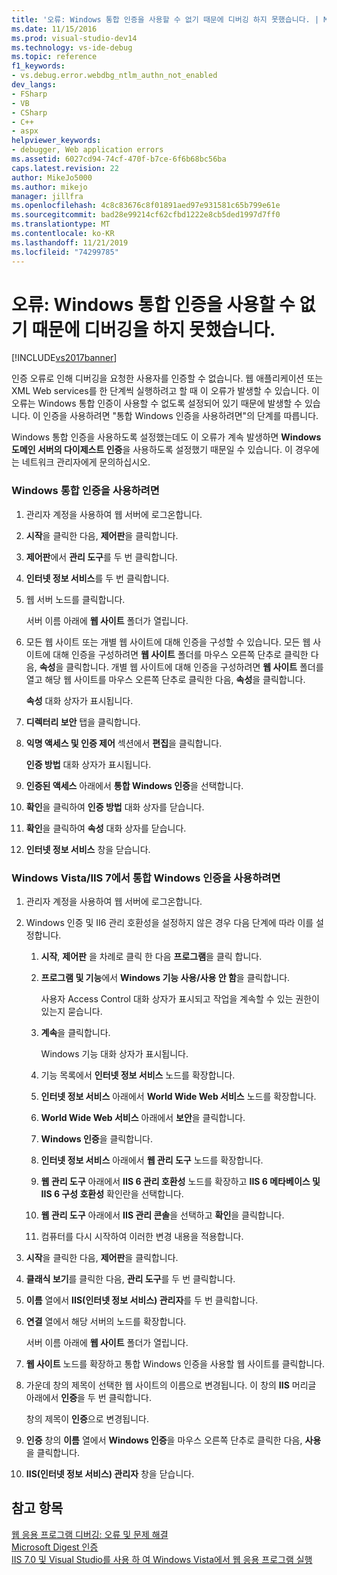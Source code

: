```yaml
---
title: '오류: Windows 통합 인증을 사용할 수 없기 때문에 디버깅 하지 못했습니다. | Microsoft Docs'
ms.date: 11/15/2016
ms.prod: visual-studio-dev14
ms.technology: vs-ide-debug
ms.topic: reference
f1_keywords:
- vs.debug.error.webdbg_ntlm_authn_not_enabled
dev_langs:
- FSharp
- VB
- CSharp
- C++
- aspx
helpviewer_keywords:
- debugger, Web application errors
ms.assetid: 6027cd94-74cf-470f-b7ce-6f6b68bc56ba
caps.latest.revision: 22
author: MikeJo5000
ms.author: mikejo
manager: jillfra
ms.openlocfilehash: 4c8c83676c8f01891aed97e931581c65b799e61e
ms.sourcegitcommit: bad28e99214cf62cfbd1222e8cb5ded1997d7ff0
ms.translationtype: MT
ms.contentlocale: ko-KR
ms.lasthandoff: 11/21/2019
ms.locfileid: "74299785"
---
```

# <a name="error-debugging-failed-because-integrated-windows-authentication-is-not-enabled"></a>오류: Windows 통합 인증을 사용할 수 없기 때문에 디버깅을 하지 못했습니다.
[!INCLUDE[vs2017banner](../includes/vs2017banner.md)]

인증 오류로 인해 디버깅을 요청한 사용자를 인증할 수 없습니다. 웹 애플리케이션 또는 XML Web services를 한 단계씩 실행하려고 할 때 이 오류가 발생할 수 있습니다. 이 오류는 Windows 통합 인증이 사용할 수 없도록 설정되어 있기 때문에 발생할 수 있습니다. 이 인증을 사용하려면 "통합 Windows 인증을 사용하려면"의 단계를 따릅니다.  
  
 Windows 통합 인증을 사용하도록 설정했는데도 이 오류가 계속 발생하면 **Windows 도메인 서버의 다이제스트 인증**을 사용하도록 설정했기 때문일 수 있습니다. 이 경우에는 네트워크 관리자에게 문의하십시오.  
  
### <a name="to-enable-integrated-windows-authentication"></a>Windows 통합 인증을 사용하려면  
  
1. 관리자 계정을 사용하여 웹 서버에 로그온합니다.  
  
2. **시작**을 클릭한 다음, **제어판**을 클릭합니다.  
  
3. **제어판**에서 **관리 도구**를 두 번 클릭합니다.  
  
4. **인터넷 정보 서비스**를 두 번 클릭합니다.  
  
5. 웹 서버 노드를 클릭합니다.  
  
     서버 이름 아래에 **웹 사이트** 폴더가 열립니다.  
  
6. 모든 웹 사이트 또는 개별 웹 사이트에 대해 인증을 구성할 수 있습니다. 모든 웹 사이트에 대해 인증을 구성하려면 **웹 사이트** 폴더를 마우스 오른쪽 단추로 클릭한 다음, **속성**을 클릭합니다. 개별 웹 사이트에 대해 인증을 구성하려면 **웹 사이트** 폴더를 열고 해당 웹 사이트를 마우스 오른쪽 단추로 클릭한 다음, **속성**을 클릭합니다.  
  
     **속성** 대화 상자가 표시됩니다.  
  
7. **디렉터리 보안** 탭을 클릭합니다.  
  
8. **익명 액세스 및 인증 제어** 섹션에서 **편집**을 클릭합니다.  
  
     **인증 방법** 대화 상자가 표시됩니다.  
  
9. **인증된 액세스** 아래에서 **통합 Windows 인증**을 선택합니다.  
  
10. **확인**을 클릭하여 **인증 방법** 대화 상자를 닫습니다.  
  
11. **확인**을 클릭하여 **속성** 대화 상자를 닫습니다.  
  
12. **인터넷 정보 서비스** 창을 닫습니다.  
  
### <a name="to-enable-integrated-windows-authentication-in-windows-vistaiis-7"></a>Windows Vista/IIS 7에서 통합 Windows 인증을 사용하려면  
  
1. 관리자 계정을 사용하여 웹 서버에 로그온합니다.  
  
2. Windows 인증 및 II6 관리 호환성을 설정하지 않은 경우 다음 단계에 따라 이를 설정합니다.  
  
    1. **시작**, **제어판** 을 차례로 클릭 한 다음 **프로그램**을 클릭 합니다.  
  
    2. **프로그램 및 기능**에서 **Windows 기능 사용/사용 안 함**을 클릭합니다.  
  
         사용자 Access Control 대화 상자가 표시되고 작업을 계속할 수 있는 권한이 있는지 묻습니다.  
  
    3. **계속**을 클릭합니다.  
  
         Windows 기능 대화 상자가 표시됩니다.  
  
    4. 기능 목록에서 **인터넷 정보 서비스** 노드를 확장합니다.  
  
    5. **인터넷 정보 서비스** 아래에서 **World Wide Web 서비스** 노드를 확장합니다.  
  
    6. **World Wide Web 서비스** 아래에서 **보안**을 클릭합니다.  
  
    7. **Windows 인증**을 클릭합니다.  
  
    8. **인터넷 정보 서비스** 아래에서 **웹 관리 도구** 노드를 확장합니다.  
  
    9. **웹 관리 도구** 아래에서 **IIS 6 관리 호환성** 노드를 확장하고 **IIS 6 메타베이스 및 IIS 6 구성 호환성** 확인란을 선택합니다.  
  
    10. **웹 관리 도구** 아래에서 **IIS 관리 콘솔**을 선택하고 **확인**을 클릭합니다.  
  
    11. 컴퓨터를 다시 시작하여 이러한 변경 내용을 적용합니다.  
  
3. **시작**을 클릭한 다음, **제어판**을 클릭합니다.  
  
4. **클래식 보기**를 클릭한 다음, **관리 도구**를 두 번 클릭합니다.  
  
5. **이름** 열에서 **IIS(인터넷 정보 서비스) 관리자**를 두 번 클릭합니다.  
  
6. **연결** 열에서 해당 서버의 노드를 확장합니다.  
  
     서버 이름 아래에 **웹 사이트** 폴더가 열립니다.  
  
7. **웹 사이트** 노드를 확장하고 통합 Windows 인증을 사용할 웹 사이트를 클릭합니다.  
  
8. 가운데 창의 제목이 선택한 웹 사이트의 이름으로 변경됩니다. 이 창의 **IIS** 머리글 아래에서 **인증**을 두 번 클릭합니다.  
  
     창의 제목이 **인증**으로 변경됩니다.  
  
9. **인증** 창의 **이름** 열에서 **Windows 인증**을 마우스 오른쪽 단추로 클릭한 다음, **사용**을 클릭합니다.  
  
10. **IIS(인터넷 정보 서비스) 관리자** 창을 닫습니다.  
  
## <a name="see-also"></a>참고 항목  
 [웹 응용 프로그램 디버깅: 오류 및 문제 해결](../debugger/debugging-web-applications-errors-and-troubleshooting.md)   
 [Microsoft Digest 인증](https://go.microsoft.com/fwlink/?LinkId=77938)   
 [IIS 7.0 및 Visual Studio를 사용 하 여 Windows Vista에서 웹 응용 프로그램 실행](https://msdn.microsoft.com/library/262a82ac-dd0e-4096-86c6-fb463e88be66)
